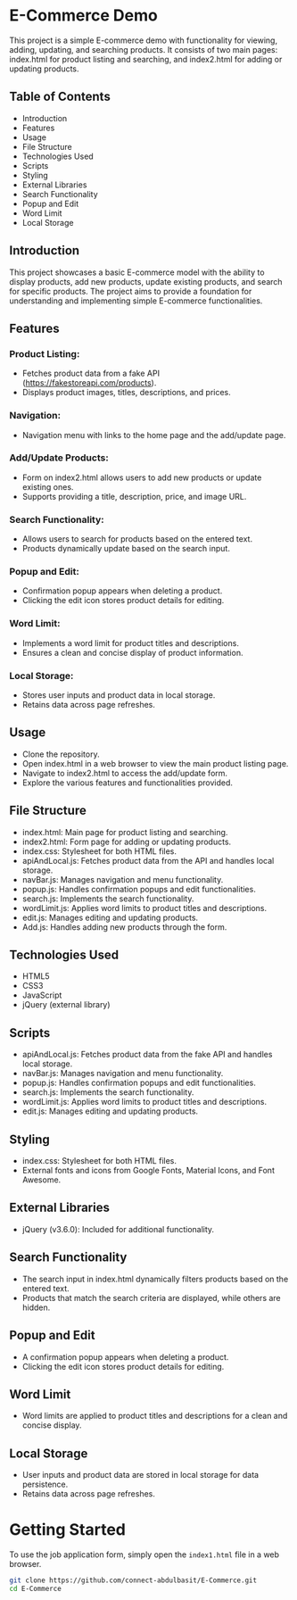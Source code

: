 # E-Commerce Demo

This project is a simple E-commerce demo with functionality for viewing, adding, updating, and searching products. It consists of two main pages: index.html for product listing and searching, and index2.html for adding or updating products.

## Table of Contents
- Introduction
- Features
- Usage
- File Structure
- Technologies Used
- Scripts
- Styling
- External Libraries
- Search Functionality
- Popup and Edit
- Word Limit
- Local Storage
## Introduction
This project showcases a basic E-commerce model with the ability to display products, add new products, update existing products, and search for specific products. The project aims to provide a foundation for understanding and implementing simple E-commerce functionalities.

## Features
### Product Listing:

- Fetches product data from a fake API (https://fakestoreapi.com/products).
- Displays product images, titles, descriptions, and prices.
### Navigation:

- Navigation menu with links to the home page and the add/update page.
### Add/Update Products:

- Form on index2.html allows users to add new products or update existing ones.
- Supports providing a title, description, price, and image URL.
### Search Functionality:

- Allows users to search for products based on the entered text.
- Products dynamically update based on the search input.
### Popup and Edit:

- Confirmation popup appears when deleting a product.
- Clicking the edit icon stores product details for editing.
### Word Limit:

- Implements a word limit for product titles and descriptions.
- Ensures a clean and concise display of product information.
### Local Storage:

- Stores user inputs and product data in local storage.
- Retains data across page refreshes.
## Usage
- Clone the repository.
- Open index.html in a web browser to view the main product listing page.
- Navigate to index2.html to access the add/update form.
- Explore the various features and functionalities provided.
## File Structure
- index.html: Main page for product listing and searching.
- index2.html: Form page for adding or updating products.
- index.css: Stylesheet for both HTML files.
- apiAndLocal.js: Fetches product data from the API and handles local storage.
- navBar.js: Manages navigation and menu functionality.
- popup.js: Handles confirmation popups and edit functionalities.
- search.js: Implements the search functionality.
- wordLimit.js: Applies word limits to product titles and descriptions.
- edit.js: Manages editing and updating products.
- Add.js: Handles adding new products through the form.
## Technologies Used
- HTML5
- CSS3
- JavaScript
- jQuery (external library)
## Scripts
- apiAndLocal.js: Fetches product data from the fake API and handles local storage.
- navBar.js: Manages navigation and menu functionality.
- popup.js: Handles confirmation popups and edit functionalities.
- search.js: Implements the search functionality.
- wordLimit.js: Applies word limits to product titles and descriptions.
- edit.js: Manages editing and updating products.
## Styling
- index.css: Stylesheet for both HTML files.
- External fonts and icons from Google Fonts, Material Icons, and Font Awesome.
## External Libraries
- jQuery (v3.6.0): Included for additional functionality.
## Search Functionality
- The search input in index.html dynamically filters products based on the entered text.
- Products that match the search criteria are displayed, while others are hidden.
## Popup and Edit
- A confirmation popup appears when deleting a product.
- Clicking the edit icon stores product details for editing.
## Word Limit
- Word limits are applied to product titles and descriptions for a clean and concise display.
## Local Storage
- User inputs and product data are stored in local storage for data persistence.
- Retains data across page refreshes.
# Getting Started

To use the job application form, simply open the `index1.html` file in a web browser.

```bash
git clone https://github.com/connect-abdulbasit/E-Commerce.git
cd E-Commerce
